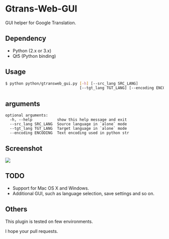 # Gtrans-Web-GUI #

GUI helper for Google Translation.

## Dependency ##
* Python (2.x or 3.x)
* Qt5 (Python binding)

## Usage ##
```bash
$ python python/gtransweb_gui.py [-h] [--src_lang SRC_LANG]
                                 [--tgt_lang TGT_LANG] [--encoding ENCODING]
```

## arguments ##
```
optional arguments:
  -h, --help           show this help message and exit
  --src_lang SRC_LANG  Source language in `alone` mode
  --tgt_lang TGT_LANG  Target language in `alone` mode
  --encoding ENCODING  Text encoding used in python str
```

## Screenshot ##
<img src="https://raw.githubusercontent.com/takiyu/gtrans-web-gui/master/screenshots/1.png">

## TODO ##
* Support for Mac OS X and Windows.
* Additional GUI, such as language selection, save settings and so on.

## Others ##
This plugin is tested on few environments.

I hope your pull requests.
